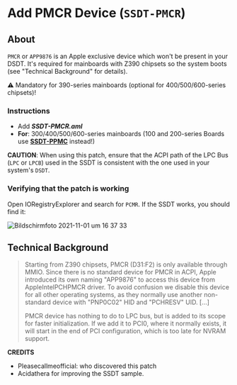 # Add PMCR Device (`SSDT-PMCR`)
## About
`PMCR` or `APP9876` is an Apple exclusive device which won't be present in your DSDT. It's required for mainboards with Z390 chipsets so the system boots (see "Technical Background" for details).

:warning: Mandatory for 390-series mainboards (optional for 400/500/600-series chipsets)!

### Instructions

- Add ***SSDT-PMCR.aml***
- **For**: 300/400/500/600-series mainboards (100 and 200-series Boards use [**SSDT-PPMC**](https://github.com/5T33Z0/OC-Little-Translated/tree/main/01_Adding_missing_Devices_and_enabling_Features/Platform_Power_Management_(SSDT-PPMC)) instead!)

**CAUTION**: When using this patch, ensure that the ACPI path of the LPC Bus (`LPC` or `LPCB`) used in the SSDT is consistent with the one used in your system's `DSDT`. 

### Verifying that the patch is working
Open IORegistryExplorer and search for `PCMR`. If the SSDT works, you should find it:</br>

![Bildschirmfoto 2021-11-01 um 16 37 33](https://user-images.githubusercontent.com/76865553/139699060-75fdc4b4-ff16-448e-9e19-96af3c392064.png)

## Technical Background
> Starting from Z390 chipsets, PMCR (D31:F2) is only available through MMIO. Since there is no standard device for PMCR in ACPI, Apple introduced its own naming "APP9876" to access this device from AppleIntelPCHPMCR driver. To avoid confusion we disable this device for all other operating systems, as they normally use another non-standard device with "PNP0C02" HID and "PCHRESV" UID. […]
> 
> PMCR device has nothing to do to LPC bus, but is added to its scope for faster initialization. If we add it to PCI0, where it normally exists, it will start in the end of PCI configuration, which is too late for NVRAM support.

**CREDITS**

- Pleasecallmeofficial: who discovered this patch
- Acidathera for improving the SSDT sample.
